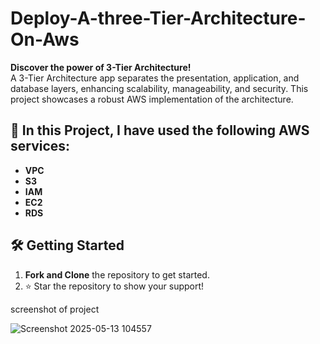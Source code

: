 # Deploy-A-three-Tier-Architecture-On-Aws

**Discover the power of 3-Tier Architecture!**  
A 3-Tier Architecture app separates the presentation, application, and database layers, enhancing scalability, manageability, and security. This project showcases a robust AWS implementation of the architecture.

## 🚀 **In this Project, I have used the following AWS services:**

- **VPC**  
- **S3**  
- **IAM**  
- **EC2**  
- **RDS**  

## 🛠️ **Getting Started**

1. **Fork and Clone** the repository to get started.  
2. ⭐ Star the repository to show your support!

screenshot of project



![Screenshot 2025-05-13 104557](https://github.com/user-attachments/assets/0f01bb22-c925-4030-8e1d-818c414fa926)

 
                                     
